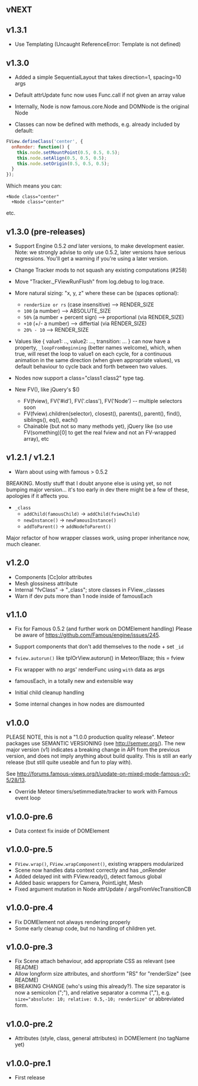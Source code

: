 ## vNEXT

## v1.3.1

* Use Templating (Uncaught ReferenceError: Template is not defined)

## v1.3.0

* Added a simple SequentialLayout that takes direction=1, spacing=10 args
* Default attrUpdate func now uses Func.call if not given an array value
* Internally, Node is now famous.core.Node and DOMNode is the original Node

* Classes can now be defined with methods, e.g. already included by default:

```js
FView.defineClass('center', {
  onRender: function() {
    this.node.setMountPoint(0.5, 0.5, 0.5);
    this.node.setAlign(0.5, 0.5, 0.5);
    this.node.setOrigin(0.5, 0.5, 0.5);
  }
});
```

Which means you can:

```jade
+Node class="center"
  +Node class="center"
```

etc.

## v1.3.0 (pre-releases)

* Support Engine 0.5.2 *and* later versions, to make development easier.
  Note: we strongly advise to only use 0.5.2, later versions have serious
  regressions.  You'll get a warning if you're using a later version.

* Change Tracker mods to not squash any existing computations (#258)
* Move "Tracker._FViewRunFlush" from log.debug to log.trace.

* More natural sizing: "x, y, z" where these can be (spaces optional):

  * `renderSize or rs` (case insensitive) --> RENDER_SIZE
  * `100` (a number) --> ABSOLUTE_SIZE
  * `50%` (a number + percent sign) --> proportional (via RENDER_SIZE)
  * `+10` (+/- a number) --> differtial (via RENDER_SIZE)
  * `20% - 10` --> RENDER_SIZE

* Values like { value1: .., value2: ..., transition: ... } can now have a
  property, `_loopFromBeginning` (better names welcome), which, when true,
  will reset the loop to value1 on each cycle, for a continuous animation
  in the same direction (when given appropriate values), vs default behaviour
  to cycle back and forth between two values.

* Nodes now support a class="class1 class2" type tag.

* New FV(), like jQuery's $()

  * FV(fview), FV('#id'), FV('.class'), FV('Node') -- multiple selectors soon
  * FV(fview).children(selector), closest(), parents(), parent(), find(),
    siblings(), eq(), each()
  * Chainable (but not so many methods yet), jQuery like (so use FV(something)[0]
    to get the real fview and not an FV-wrapped array), etc

## v1.2.1 / v1.2.1

* Warn about using with famous > 0.5.2

BREAKING.  Mostly stuff that I doubt anyone else is using yet, so not bumping
major version... it's too early in dev there might be a few of these, apologies
if it affects you.

* `_class`
  * `addChild(famousChild)` -> `addChild(fviewChild)`
  * `newInstance()` -> `newFamousInstance()`
  * `addToParent()` -> `addNodeToParent()`

Major refactor of how wrapper classes work, using proper inheritance now, much
cleaner.

## v1.2.0

* Components [Cc]olor attributes
* Mesh glossiness attribute
* Internal "fvClass" -> "_class"; store classes in FView._classes
* Warn if dev puts more than 1 node inside of famousEach

## v1.1.0

* Fix for Famous 0.5.2 (and further work on DOMElement handling)
  Please be aware of https://github.com/Famous/engine/issues/245.

* Support components that don't add themselves to the node + set `_id`
* `fview.autorun()` like tplOrView.autorun() in Meteor/Blaze; this = fview

* Fix wrapper with no args' renderFunc using `with` data as args
* famousEach, in a totally new and extensible way
* Initial child cleanup handling
* Some internal changes in how nodes are dismounted

## v1.0.0

PLEASE NOTE, this is not a "1.0.0 production quality release".  Meteor packages
use SEMANTIC VERSIONING (see http://semver.org/).  The new major version (v1)
indicates a breaking change in API from the previous version, and does not
imply anything about build quality.  This is still an early release (but still
quite useable and fun to play with).

See http://forums.famous-views.org/t/update-on-mixed-mode-famous-v0-5/28/13.

* Override Meteor timers/setimmediate/tracker to work with Famous event loop

## v1.0.0-pre.6

* Data context fix inside of DOMElement

## v1.0.0-pre.5

* `FView.wrap()`, `FView.wrapComponent()`, existing wrappers modularized
* Scene now handles data context correctly and has _onRender
* Added delayed init with FView.ready(), detect famous global
* Added basic wrappers for Camera, PointLight, Mesh
* Fixed argument mutation in Node attrUpdate / argsFromVecTransitionCB

## v1.0.0-pre.4

- Fix DOMElement not always rendering properly
- Some early cleanup code, but no handling of children yet.

## v1.0.0-pre.3

- Fix Scene attach behaviour, add appropriate CSS as relevant (see README)
- Allow longform size attributes, and shortform "RS" for "renderSize" (see README)
- BREAKING CHANGE (who's using this already?).  The size separator is now
  a semicolon (";"), and relative separator a comma (","), e.g.
  `size="absolute: 10; relative: 0.5,-10; renderSize"` or abbreviated form.

## v1.0.0-pre.2

- Attributes (style, class, general attributes) in DOMElement (no tagName yet)

## v1.0.0-pre.1

- First release